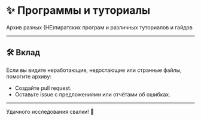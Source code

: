 # ✨ Программы и туториалы
Архив разных (НЕ)пиратских програм и различных туториалов и гайдов

---

## 🛠️ Вклад
Если вы видите неработающие, недостающие или странные файлы, помогите архиву:

- Создайте pull request.
- Оставьте issue с предложениями или отчётами об ошибках.

---

Удачного исследования свалки! 🎉
